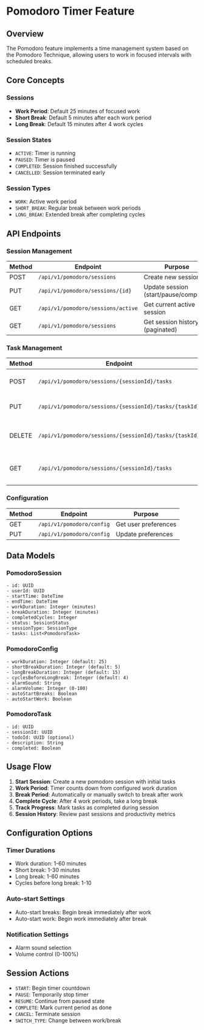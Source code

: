 # Pomodoro Timer Feature

## Overview
The Pomodoro feature implements a time management system based on the Pomodoro Technique, allowing users to work in focused intervals with scheduled breaks.

## Core Concepts

### Sessions
- **Work Period**: Default 25 minutes of focused work
- **Short Break**: Default 5 minutes after each work period
- **Long Break**: Default 15 minutes after 4 work cycles

### Session States
- `ACTIVE`: Timer is running
- `PAUSED`: Timer is paused
- `COMPLETED`: Session finished successfully
- `CANCELLED`: Session terminated early

### Session Types
- `WORK`: Active work period
- `SHORT_BREAK`: Regular break between work periods
- `LONG_BREAK`: Extended break after completing cycles

## API Endpoints

### Session Management
| Method | Endpoint | Purpose |
|--------|----------|---------|
| POST | `/api/v1/pomodoro/sessions` | Create new session |
| PUT | `/api/v1/pomodoro/sessions/{id}` | Update session (start/pause/complete) |
| GET | `/api/v1/pomodoro/sessions/active` | Get current active session |
| GET | `/api/v1/pomodoro/sessions` | Get session history (paginated) |

### Task Management
| Method | Endpoint | Purpose |
|--------|----------|---------|
| POST | `/api/v1/pomodoro/sessions/{sessionId}/tasks` | Add task to session |
| PUT | `/api/v1/pomodoro/sessions/{sessionId}/tasks/{taskId}` | Update task status |
| DELETE | `/api/v1/pomodoro/sessions/{sessionId}/tasks/{taskId}` | Remove task from session |
| GET | `/api/v1/pomodoro/sessions/{sessionId}/tasks` | Get tasks for a session |

### Configuration
| Method | Endpoint | Purpose |
|--------|----------|---------|
| GET | `/api/v1/pomodoro/config` | Get user preferences |
| PUT | `/api/v1/pomodoro/config` | Update preferences |

## Data Models

### PomodoroSession
```
- id: UUID
- userId: UUID
- startTime: DateTime
- endTime: DateTime
- workDuration: Integer (minutes)
- breakDuration: Integer (minutes)
- completedCycles: Integer
- status: SessionStatus
- sessionType: SessionType
- tasks: List<PomodoroTask>
```

### PomodoroConfig
```
- workDuration: Integer (default: 25)
- shortBreakDuration: Integer (default: 5)
- longBreakDuration: Integer (default: 15)
- cyclesBeforeLongBreak: Integer (default: 4)
- alarmSound: String
- alarmVolume: Integer (0-100)
- autoStartBreaks: Boolean
- autoStartWork: Boolean
```

### PomodoroTask
```
- id: UUID
- sessionId: UUID
- todoId: UUID (optional)
- description: String
- completed: Boolean
```

## Usage Flow

1. **Start Session**: Create a new pomodoro session with initial tasks
2. **Work Period**: Timer counts down from configured work duration
3. **Break Period**: Automatically or manually switch to break after work
4. **Complete Cycle**: After 4 work periods, take a long break
5. **Track Progress**: Mark tasks as completed during session
6. **Session History**: Review past sessions and productivity metrics

## Configuration Options

### Timer Durations
- Work duration: 1-60 minutes
- Short break: 1-30 minutes
- Long break: 1-60 minutes
- Cycles before long break: 1-10

### Auto-start Settings
- Auto-start breaks: Begin break immediately after work
- Auto-start work: Begin work immediately after break

### Notification Settings
- Alarm sound selection
- Volume control (0-100%)

## Session Actions

- `START`: Begin timer countdown
- `PAUSE`: Temporarily stop timer
- `RESUME`: Continue from paused state
- `COMPLETE`: Mark current period as done
- `CANCEL`: Terminate session
- `SWITCH_TYPE`: Change between work/break